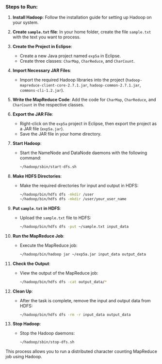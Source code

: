 

### **Steps to Run:**

1. **Install Hadoop**: Follow the installation guide for setting up Hadoop on your system.
   
2. **Create `sample.txt` file**: In your home folder, create the file `sample.txt` with the text you want to process.

3. **Create the Project in Eclipse**:
   - Create a new Java project named `exp5a` in Eclipse.
   - Create three classes: `CharMap`, `CharReduce`, and `CharCount`.

4. **Import Necessary JAR Files**:
   - Import the required Hadoop libraries into the project (`hadoop-mapreduce-client-core-2.7.1.jar`, `hadoop-common-2.7.1.jar`, `commons-cli-1.2.jar`).

5. **Write the MapReduce Code**: Add the code for `CharMap`, `CharReduce`, and `CharCount` in the respective classes.

6. **Export the JAR File**:
   - Right-click on the `exp5a` project in Eclipse, then export the project as a JAR file (`exp5a.jar`).
   - Save the JAR file in your home directory.

7. **Start Hadoop**:
   - Start the NameNode and DataNode daemons with the following command:
     ```bash
     ~/hadoop/sbin/start-dfs.sh
     ```

8. **Make HDFS Directories**:
   - Make the required directories for input and output in HDFS:
     ```bash
     ~/hadoop/bin/hdfs dfs -mkdir /user
     ~/hadoop/bin/hdfs dfs -mkdir /user/your_user_name
     ```

9. **Put `sample.txt` in HDFS**:
   - Upload the `sample.txt` file to HDFS:
     ```bash
     ~/hadoop/bin/hdfs dfs -put ~/sample.txt input_data
     ```

10. **Run the MapReduce Job**:
    - Execute the MapReduce job:
      ```bash
      ~/hadoop/bin/hadoop jar ~/exp5a.jar input_data output_data
      ```

11. **Check the Output**:
    - View the output of the MapReduce job:
      ```bash
      ~/hadoop/bin/hdfs dfs -cat output_data/*
      ```

12. **Clean Up**:
    - After the task is complete, remove the input and output data from HDFS:
      ```bash
      ~/hadoop/bin/hdfs dfs -rm -r input_data output_data
      ```

13. **Stop Hadoop**:
    - Stop the Hadoop daemons:
      ```bash
      ~/hadoop/sbin/stop-dfs.sh
      ```

This process allows you to run a distributed character counting MapReduce job using Hadoop.